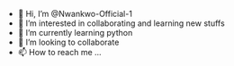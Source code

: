 - 👋 Hi, I’m @Nwankwo-Official-1
- 👀 I’m interested in collaborating and learning new stuffs 
- 🌱 I’m currently learning python 
- 💞️ I’m looking to collaborate
- 📫 How to reach me ...

<!---
Nwankwo-Official-1/Nwankwo-Official-1 is a ✨ special ✨ repository because its `README.md` (this file) appears on your GitHub profile.
You can click the Preview link to take a look at your changes.
--->
